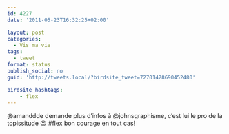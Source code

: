```yaml
---
id: 4227
date: '2011-05-23T16:32:25+02:00'

layout: post
categories:
  - Vis ma vie
tags:
  - tweet
format: status
publish_social: no
guid: 'http://tweets.local/?birdsite_tweet=72701428690452480'

birdsite_hashtags:
    - flex
---
```


@amanddde demande plus d’infos à @johnsgraphisme, c’est lui le pro de la topissitude 😉 #flex bon courage en tout cas!